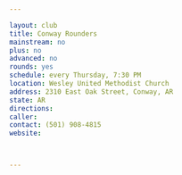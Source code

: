 ```yaml
---

layout: club
title: Conway Rounders
mainstream: no
plus: no
advanced: no
rounds: yes
schedule: every Thursday, 7:30 PM
location: Wesley United Methodist Church
address: 2310 East Oak Street, Conway, AR
state: AR
directions: 
caller: 
contact: (501) 908-4815
website: 



---
```


